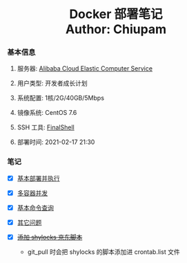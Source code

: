 <h1 align="center">
  Docker 部署笔记
  <br>
  Author: Chiupam
</h1>

### 基本信息

1. 服务器: [Alibaba Cloud Elastic Computer Service](https://www.aliyun.com/product/swas)

2. 用户类型: 开发者成长计划

3. 系统配置: 1核/2G/40GB/5Mbps

4. 镜像系统: CentOS 7.6

5. SSH 工具: [FinalShell](http://www.hostbuf.com/t/988.html)

6. 部署时间: 2021-02-17 21:30

### 笔记

- [x] [基本部署并执行](https://github.com/chiupam/Proxy/blob/individual/Docker/DockerOne.md)
  
- [x] [多容器并发](https://github.com/chiupam/Proxy/blob/individual/Docker/DockerTwo.md)

- [x] [基本命令查询](https://github.com/chiupam/Proxy/blob/individual/Docker/Command.md)

- [x] [其它问题](https://github.com/chiupam/Proxy/blob/individual/Docker/OtherScript.md)

- [x] ~~[添加 shylocks 京东脚本](https://github.com/chiupam/Proxy/blob/individual/Docker/Diy.sh.md)~~

  - git_pull 时会把 shylocks 的脚本添加进 crontab.list 文件

